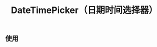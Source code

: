 ﻿---
title: DateTimePicker（日期时间选择器）
desc: "**PDateTimePicker** 是一个基于 **MDatePicker** 和 **MTimePicker** 组件制作的日期时间选择组件。"
tag: "预置"
related:
  - /blazor/components/date-pickers
  - /blazor/components/time-pickers
  - /blazor/components/date-pickers-month
---

## 使用

<masa-example file="Examples.labs.date_time_pickers.Usage"></masa-example>
